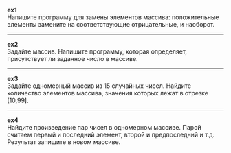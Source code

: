 **ex1**  
Напишите программу для замены элементов массива: положительные элементы замените на соответствующие отрицательные, и наоборот.
___
**ex2**  
Задайте массив. Напишите программу, которая определяет, присутствует ли заданное число в массиве.
___
**ex3**  
Задайте одномерный массив из 15 случайных чисел. Найдите количество элементов массива, значения которых лежат в отрезке [10,99].
___
**ex4**  
Найдите произведение пар чисел в одномерном массиве. Парой считаем первый и последний элемент, второй и предпоследний и т.д. Результат запишите в новом массиве.
